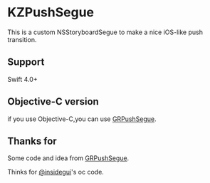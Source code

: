 # KZPushSegue

This is a custom NSStoryboardSegue to make a nice iOS-like push transition. 

## Support

Swift 4.0+

## Objective-C version

if you use Objective-C,you can use [GRPushSegue](https://github.com/insidegui/GRPushSegue).

## Thanks for

Some code and idea from [GRPushSegue](https://github.com/insidegui/GRPushSegue).

Thinks for [@insidegui](https://github.com/insidegui)'s oc code.